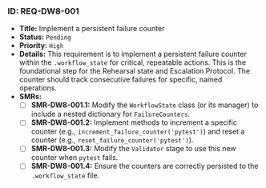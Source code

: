 ### ID: REQ-DW8-001

- **Title:** Implement a persistent failure counter
- **Status:** `Pending`
- **Priority:** `High`
- **Details:** This requirement is to implement a persistent failure counter within the `.workflow_state` for critical, repeatable actions. This is the foundational step for the Rehearsal state and Escalation Protocol. The counter should track consecutive failures for specific, named operations.
- **SMRs:**
  - [ ] **SMR-DW8-001.1:** Modify the `WorkflowState` class (or its manager) to include a nested dictionary for `FailureCounters`.
  - [ ] **SMR-DW8-001.2:** Implement methods to increment a specific counter (e.g., `increment_failure_counter('pytest')`) and reset a counter (e.g., `reset_failure_counter('pytest')`).
  - [ ] **SMR-DW8-001.3:** Modify the `Validator` stage to use this new counter when `pytest` fails.
  - [ ] **SMR-DW8-001.4:** Ensure the counters are correctly persisted to the `.workflow_state` file.